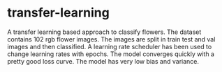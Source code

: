 # transfer-learning
A transfer learning based approach to classify flowers.
The dataset contains 102 rgb flower images. The images are split in train test and val images and then classified. 
A learning rate scheduler has been used to change learning rates with epochs. 
The model converges quickly with a pretty good loss curve. The model has very low bias and variance.

